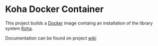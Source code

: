 Koha Docker Container
===

This project builds a [Docker](https://www.docker.com/) image containg an installation of the library system [Koha](http://koha-community.org/).

Documentation can be found on project [wiki](https://github.com/digibib/koha-docker/wiki)